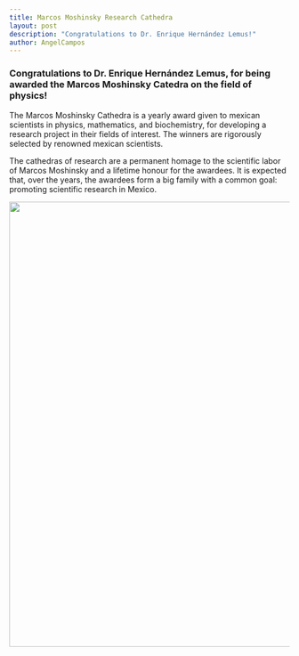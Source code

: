 ```yaml
---
title: Marcos Moshinsky Research Cathedra
layout: post
description: "Congratulations to Dr. Enrique Hernández Lemus!"
author: AngelCampos
---
```


### Congratulations to Dr. Enrique Hernández Lemus, for being awarded the Marcos Moshinsky Catedra on the field of physics!

The Marcos Moshinsky Cathedra is a yearly award given to mexican scientists in physics, mathematics, and biochemistry, for developing a research project in their fields of interest. The winners are rigorously selected by renowned mexican scientists.

The cathedras of research are a permanent homage to the scientific labor of Marcos Moshinsky and a lifetime honour for the awardees. It is expected that, over the years, the awardees form a big family with a common goal: promoting scientific research in Mexico.


<img src="https://cloud.githubusercontent.com/assets/9357097/19713994/32cfde4a-9b10-11e6-89d8-8035b96e8290.jpg" width="800px">
